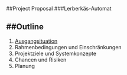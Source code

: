 ##Project Proposal
###Lerberkäs-Automat





##Outline
---

1. [Ausgangsituation](Project_Proposal_1.md)
2. Rahmenbedingungen und Einschränkungen
3. Projektziele und Systemkonzepte
4. Chancen und Risiken
5. Planung